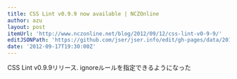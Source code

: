 ```yaml
---
title: CSS Lint v0.9.9 now available | NCZOnline
author: azu
layout: post
itemUrl: 'http://www.nczonline.net/blog/2012/09/12/css-lint-v0-9-9/'
editJSONPath: 'https://github.com/jser/jser.info/edit/gh-pages/data/2012/09/index.json'
date: '2012-09-17T19:30:00Z'
---
```

CSS Lint v0.9.9リリース.
ignoreルールを指定できるようになった
